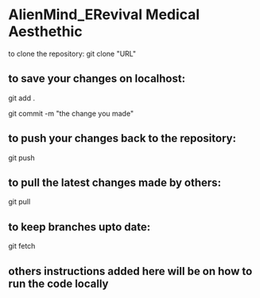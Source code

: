 # AlienMind_ERevival Medical Aesthethic


to clone the repository: git clone "URL"

## to save your changes on localhost:
git add .

git commit -m "the change you made"

## to push your changes back to the repository:
git push

## to pull the latest changes made by others:
git pull

## to keep branches upto date:
git fetch


## others instructions added here will be on how to run the code locally
